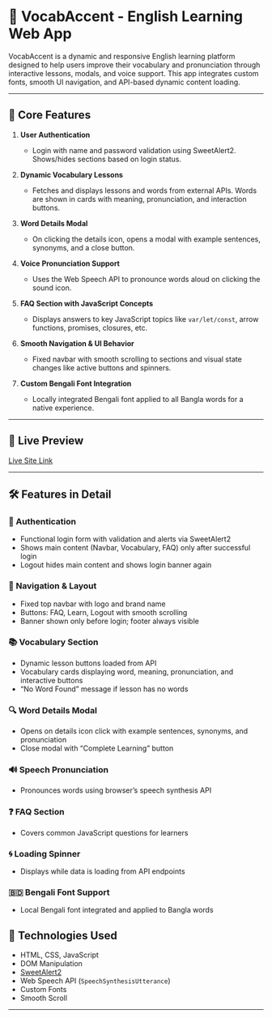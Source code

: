 # 📘 VocabAccent - English Learning Web App

VocabAccent is a dynamic and responsive English learning platform designed to help users improve their vocabulary and pronunciation through interactive lessons, modals, and voice support. This app integrates custom fonts, smooth UI navigation, and API-based dynamic content loading.

---

## 🧩 Core Features

1. **User Authentication**  
   - Login with name and password validation using SweetAlert2. Shows/hides sections based on login status.

2. **Dynamic Vocabulary Lessons**  
   - Fetches and displays lessons and words from external APIs. Words are shown in cards with meaning, pronunciation, and interaction buttons.

3. **Word Details Modal**  
   - On clicking the details icon, opens a modal with example sentences, synonyms, and a close button.

4. **Voice Pronunciation Support**  
   - Uses the Web Speech API to pronounce words aloud on clicking the sound icon.

5. **FAQ Section with JavaScript Concepts**  
   - Displays answers to key JavaScript topics like `var/let/const`, arrow functions, promises, closures, etc.

6. **Smooth Navigation & UI Behavior**  
   - Fixed navbar with smooth scrolling to sections and visual state changes like active buttons and spinners.

7. **Custom Bengali Font Integration**  
   - Locally integrated Bengali font applied to all Bangla words for a native experience.

---

## 🚀 Live Preview
[Live Site Link]()

---

## 🛠️ Features in Detail

### 🔐 Authentication
- Functional login form with validation and alerts via SweetAlert2
- Shows main content (Navbar, Vocabulary, FAQ) only after successful login
- Logout hides main content and shows login banner again

### 📌 Navigation & Layout
- Fixed top navbar with logo and brand name
- Buttons: FAQ, Learn, Logout with smooth scrolling
- Banner shown only before login; footer always visible

### 📚 Vocabulary Section
- Dynamic lesson buttons loaded from API
- Vocabulary cards displaying word, meaning, pronunciation, and interactive buttons
- “No Word Found” message if lesson has no words

### 🔍 Word Details Modal
- Opens on details icon click with example sentences, synonyms, and pronunciation
- Close modal with “Complete Learning” button

### 🔊 Speech Pronunciation
- Pronounces words using browser’s speech synthesis API

### ❓ FAQ Section
- Covers common JavaScript questions for learners

### 🌀 Loading Spinner
- Displays while data is loading from API endpoints

### 🇧🇩 Bengali Font Support
- Local Bengali font integrated and applied to Bangla words



## 🧰 Technologies Used

- HTML, CSS, JavaScript
- DOM Manipulation
- [SweetAlert2](https://sweetalert2.github.io/#download)
- Web Speech API (`SpeechSynthesisUtterance`)
- Custom Fonts
- Smooth Scroll

---